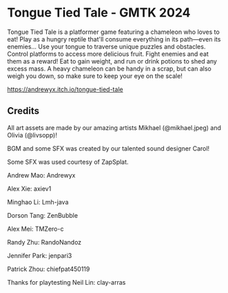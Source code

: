 # Tongue Tied Tale - GMTK 2024
Tongue Tied Tale is a platformer game featuring a chameleon who loves to eat! Play as a hungry reptile that'll consume everything in its path—even its enemies... Use your tongue to traverse unique puzzles and obstacles. Control platforms to access more delicious fruit. Fight enemies and eat them as a reward! Eat to gain weight, and run or drink potions to shed any excess mass. A heavy chameleon can be handy in a scrap, but can also weigh you down, so make sure to keep your eye on the scale!

https://andrewyx.itch.io/tongue-tied-tale

## Credits
All art assets are made by our amazing artists Mikhael (@mikhael.jpeg) and Olivia (@livsopp)!

BGM and some SFX was created by our talented sound designer Carol!

Some SFX was used courtesy of ZapSplat.


Andrew Mao: Andrewyx 

Alex Xie: axiev1 

Minghao Li: Lmh-java 

Dorson Tang: ZenBubble 

Alex Mei: TMZero-c 

Randy Zhu: RandoNandoz 

Jennifer Park: jenpari3

Patrick Zhou: chiefpat450119

Thanks for playtesting Neil Lin: clay-arras
